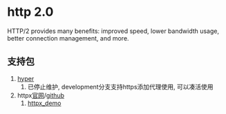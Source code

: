 # http 2.0

HTTP/2 provides many benefits: improved speed, lower bandwidth usage, better connection management, and more.

## 支持包

1. [hyper](https://github.com/python-hyper/hyper/tree/development)
    1. 已停止维护, development分支支持https添加代理使用, 可以凑活使用
2. httpx[官网](https://www.python-httpx.org/http2/)/[github](https://github.com/encode/httpx)
    1. [httpx_demo](httpx.md)
